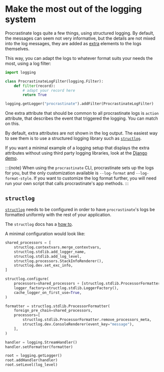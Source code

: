 # Make the most out of the logging system

Procrastinate logs quite a few things, using structured logging. By default, the
messages can seem not very informative, but the details are not mixed into the log
messages, they are added as [extra] elements to the logs themselves.

This way, you can adapt the logs to whatever format suits your needs the most, using
a log filter:

```python
import logging

class ProcrastinateLogFilter(logging.Filter):
    def filter(record):
        # adapt your record here
        return True

logging.getLogger("procrastinate").addFilter(ProcrastinateLogFilter)
```

One extra attribute that should be common to all procrastinate logs is
`action` attribute, that describes the event that triggered the logging. You can
match on this.

By default, extra attributes are not shown in the log output. The easiest way
to see them is to use a structured logging library such as [`structlog`].

If you want a minimal example of a logging setup that displays the extra
attributes without using third party logging libraries, look at the
[Django demo].

:::{note}
When using the `procrastinate` CLI, procrastinate sets up the logs for you,
but the only customization available is `--log-format` and `--log-format-style`.
If you want to customize the log format further, you will need run your own
script that calls procrastinate's app methods.
:::

## `structlog`

[`structlog`](https://www.structlog.org/en/stable/index.html) needs to be
configured in order to have `procrastinate`'s logs be formatted uniformly
with the rest of your application.

The `structlog` docs has a [how to](https://www.structlog.org/en/stable/standard-library.html#rendering-using-structlog-based-formatters-within-logging).

A minimal configuration would look like:

```python
shared_processors = [
    structlog.contextvars.merge_contextvars,
    structlog.stdlib.add_logger_name,
    structlog.stdlib.add_log_level,
    structlog.processors.StackInfoRenderer(),
    structlog.dev.set_exc_info,
]

structlog.configure(
    processors=shared_processors + [structlog.stdlib.ProcessorFormatter.wrap_for_formatter],
    logger_factory=structlog.stdlib.LoggerFactory(),
    cache_logger_on_first_use=True,
)

formatter = structlog.stdlib.ProcessorFormatter(
    foreign_pre_chain=shared_processors,
    processors=[
        structlog.stdlib.ProcessorFormatter.remove_processors_meta,
        structlog.dev.ConsoleRenderer(event_key="message"),
    ],
)

handler = logging.StreamHandler()
handler.setFormatter(formatter)

root = logging.getLogger()
root.addHandler(handler)
root.setLevel(log_level)
```

[extra]: https://timber.io/blog/the-pythonic-guide-to-logging/#adding-context
[`structlog`]: https://www.structlog.org/en/stable/
[Django demo]: https://github.com/procrastinate-org/procrastinate/blob/main/procrastinate_demos/demo_django/project/settings.py#L151
